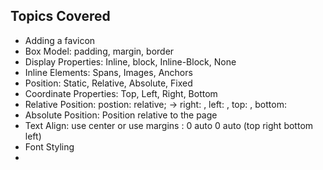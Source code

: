## Topics Covered

- Adding a favicon
- Box Model: padding, margin, border
- Display Properties: Inline, block, Inline-Block, None
- Inline Elements: Spans, Images, Anchors
- Position: Static, Relative, Absolute, Fixed
- Coordinate Properties: Top, Left, Right, Bottom
- Relative Position: postion: relative; -> right: , left: , top: , bottom:
- Absolute Position: Position relative to the page
- Text Align: use center or use margins : 0 auto 0 auto (top right bottom left)
- Font Styling
-
